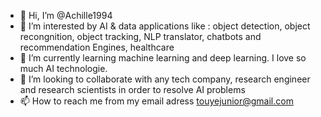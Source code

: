 - 👋 Hi, I’m @Achille1994
- 👀 I’m interested by AI & data applications like : object detection, object recongnition, object tracking,
 NLP translator, chatbots and recommendation Engines, healthcare
- 🌱 I’m currently learning machine learning and deep learning. I love so much AI technologie.
- 💞️ I’m looking to collaborate with any tech company, research engineer and research scientists in order to resolve AI problems
- 📫 How to reach me from my email adress touyejunior@gmail.com

